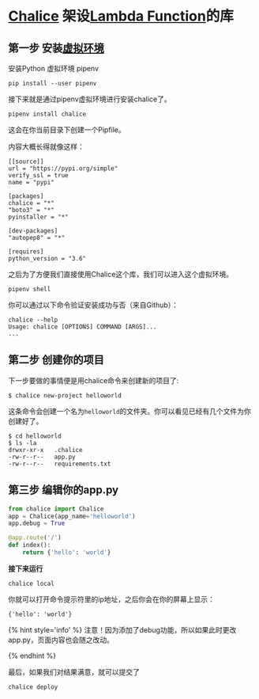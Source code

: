 # [Chalice](https://github.com/aws/chalice) 架设[Lambda Function](/lambda-function.md)的库

## 第一步 安装[虚拟环境](/python-virtual-environments.md)

安装Python 虚拟环境 pipenv

```shell
pip install --user pipenv
```

接下来就是通过pipenv虚拟环境进行安装chalice了。

```
pipenv install chalice
```

这会在你当前目录下创建一个Pipfile。

内容大概长得就像这样：

```
[[source]]
url = "https://pypi.org/simple"
verify_ssl = true
name = "pypi"

[packages]
chalice = "*"
"boto3" = "*"
pyinstaller = "*"

[dev-packages]
"autopep8" = "*"

[requires]
python_version = "3.6"
```

之后为了方便我们直接使用Chalice这个库，我们可以进入这个虚拟环境。

```
pipenv shell
```

你可以通过以下命令验证安装成功与否（来自Github）：

```
chalice --help
Usage: chalice [OPTIONS] COMMAND [ARGS]...
...
```

## 第二步 创建你的项目

下一步要做的事情便是用chalice命令来创建新的项目了:

```
$ chalice new-project helloworld
```

这条命令会创建一个名为`helloworld`的文件夹。你可以看见已经有几个文件为你创建好了。

```
$ cd helloworld
$ ls -la
drwxr-xr-x   .chalice
-rw-r--r--   app.py
-rw-r--r--   requirements.txt
```

## 第三步 编辑你的app.py

```py
from chalice import Chalice
app = Chalice(app_name='helloworld')
app.debug = True

@app.route('/')
def index():
    return {'hello': 'world'}
```

**接下来运行**

```
chalice local
```

你就可以打开命令提示符里的ip地址，之后你会在你的屏幕上显示：

```
{'hello': 'world'}
```

{% hint style='info' %}
注意！因为添加了debug功能，所以如果此时更改app.py，页面内容也会随之改动。

{% endhint %}

最后，如果我们对结果满意，就可以提交了

```
chalice deploy
```




